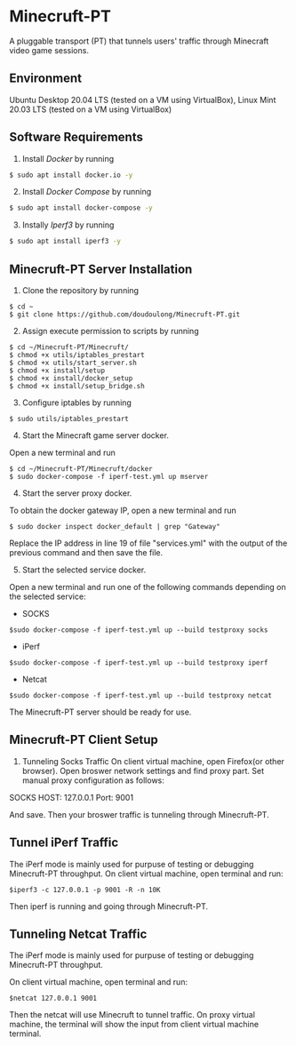 # Minecruft-PT
A pluggable transport (PT) that tunnels users' traffic through Minecraft video game sessions.


## Environment
Ubuntu Desktop 20.04 LTS (tested on a VM using VirtualBox), Linux Mint 20.03 LTS (tested on a VM using VirtualBox)


## Software Requirements
1. Install *Docker* by running
```bash
$ sudo apt install docker.io -y
```

2. Install *Docker Compose* by running
```bash
$ sudo apt install docker-compose -y
``` 

3. Instally *Iperf3* by running
```bash
$ sudo apt install iperf3 -y
```

## Minecruft-PT Server Installation
1. Clone the repository by running
```
$ cd ~
$ git clone https://github.com/doudoulong/Minecruft-PT.git
```

2. Assign execute permission to scripts by running
```
$ cd ~/Minecruft-PT/Minecruft/
$ chmod +x utils/iptables_prestart
$ chmod +x utils/start_server.sh
$ chmod +x install/setup
$ chmod +x install/docker_setup
$ chmod +x install/setup_bridge.sh
``` 

3. Configure iptables by running
```
$ sudo utils/iptables_prestart
```

4. Start the Minecraft game server docker.

Open a new terminal and run
```
$ cd ~/Minecruft-PT/Minecruft/docker
$ sudo docker-compose -f iperf-test.yml up mserver
```

4. Start the server proxy docker.

To obtain the docker gateway IP, open a new terminal and run
```
$ sudo docker inspect docker_default | grep "Gateway"
```

Replace the IP address in line 19 of file "services.yml" with the output of the previous command and then save the file.

5. Start the selected service docker.

Open a new terminal and run one of the following commands depending on the selected service: 
* SOCKS
```
$sudo docker-compose -f iperf-test.yml up --build testproxy socks
```

* iPerf
```
$sudo docker-compose -f iperf-test.yml up --build testproxy iperf
```

  * Netcat
```
$sudo docker-compose -f iperf-test.yml up --build testproxy netcat
```

The Minecruft-PT server should be ready for use.

## Minecruft-PT Client Setup
1. Tunneling Socks Traffic
On client virtual machine, open Firefox(or other browser). Open broswer network settings and find proxy part.
Set manual proxy configuration as follows:

SOCKS HOST: 127.0.0.1
Port: 9001

And save.
Then your broswer traffic is tunneling through Minecruft-PT.

## Tunnel iPerf Traffic
The iPerf mode is mainly used for purpuse of testing or debugging Minecruft-PT throughput. On client virtual machine, open terminal and run:
```
$iperf3 -c 127.0.0.1 -p 9001 -R -n 10K
```
Then iperf is running and going through Minecruft-PT.

## Tunneling Netcat Traffic
The iPerf mode is mainly used for purpuse of testing or debugging Minecruft-PT throughput.

On client virtual machine, open terminal and run:
```
$netcat 127.0.0.1 9001
```
Then the netcat will use Minecruft to tunnel traffic. On proxy virtual machine, the terminal will show the input from client virtual machine terminal.
